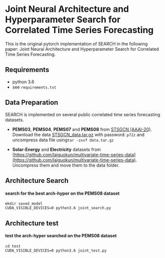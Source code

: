 # Joint Neural Architecture and Hyperparameter Search for Correlated Time Series Forecasting

This is the original pytorch implementation of SEARCH in the following paper: Joint Neural Architecture and Hyperparameter Search for Correlated Time Series Forecasting.

## Requirements
- python 3.6
- see `requirements.txt`
## Data Preparation
SEARCH is implemented on several public correlated time series forecasting datasets.

- **PEMS03**, **PEMS04**, **PEMS07** and **PEMS08** from [STSGCN (AAAI-20)](https://github.com/Davidham3/STSGCN).
Download the data [STSGCN_data.tar.gz](https://pan.baidu.com/s/1ZPIiOM__r1TRlmY4YGlolw) with password: `p72z` and uncompress data file using`tar -zxvf data.tar.gz`

- **Solar-Energy** and **Electricity** datasets from [https://github.com/laiguokun/multivariate-time-series-data](https://github.com/laiguokun/multivariate-time-series-data). Uncompress them and move them to the data folder.


## Architecture Search
#### search for the best arch-hyper on the PEMS08 dataset
```
mkdir saved_model
CUDA_VISIBLE_DEVICES=0 python3.6 joint_search.py
```
## Architecture test
#### test the arch-hyper searched on the PEMS08 dataset
```
cd test
CUDA_VISIBLE_DEVICES=0 python3.6 joint_test.py
```
